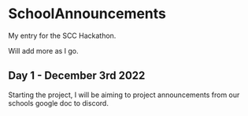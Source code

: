 # SchoolAnnouncements

My entry for the SCC Hackathon.

Will add more as I go.

## Day 1 - December 3rd 2022

Starting the project, I will be aiming to project announcements from our schools google doc to discord.